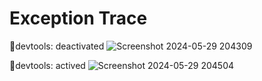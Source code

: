 
# Exception Trace


💫devtools: deactivated
![Screenshot 2024-05-29 204309](https://github.com/gurkangokmen/algorithms/assets/122023578/23d84df3-48b6-4c58-be54-9b4d2816b8f7)


💫devtools: actived
![Screenshot 2024-05-29 204504](https://github.com/gurkangokmen/algorithms/assets/122023578/a77acd2b-ba0a-4345-ae7a-766c7ed94222)


